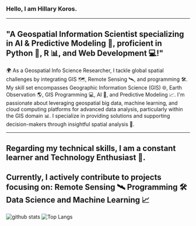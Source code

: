 
### Hello, I am Hillary Koros.

---
## "A  Geospatial Information Scientist specializing in AI & Predictive Modeling 🤖, proficient in Python 🐍, R 📊, and Web Development 💻!"
🌍 As a Geospatial Info Science Researcher, I tackle global spatial challenges by integrating GIS 🗺️, Remote Sensing 🛰️, and programming 🛠️. My skill set encompasses Geographic Information Science (GIS) 🌐, Earth Observation 🌎, GIS Programming 💻, AI 🤖, and Predictive Modeling 📈. I'm passionate about leveraging geospatial big data, machine learning, and cloud computing platforms for advanced data analysis, particularly within the GIS domain 📊. I specialize in providing solutions and supporting decision-makers through insightful spatial analysis 🌟.

---
## Regarding my technical skills, I am a constant learner and Technology Enthusiast 🚀.
Currently, I actively contribute to projects focusing on:
Remote Sensing 🛰️
Programming 🛠️
Data Science and Machine Learning 📈
---

![github stats](https://github-readme-stats.vercel.app/api?username=HillaryKoros&show_icons=true)
![Top Langs](https://github-readme-stats.vercel.app/api/top-langs/?username=HillaryKoros&langs_count=3&hide=javascript,go,html,css,tex)
